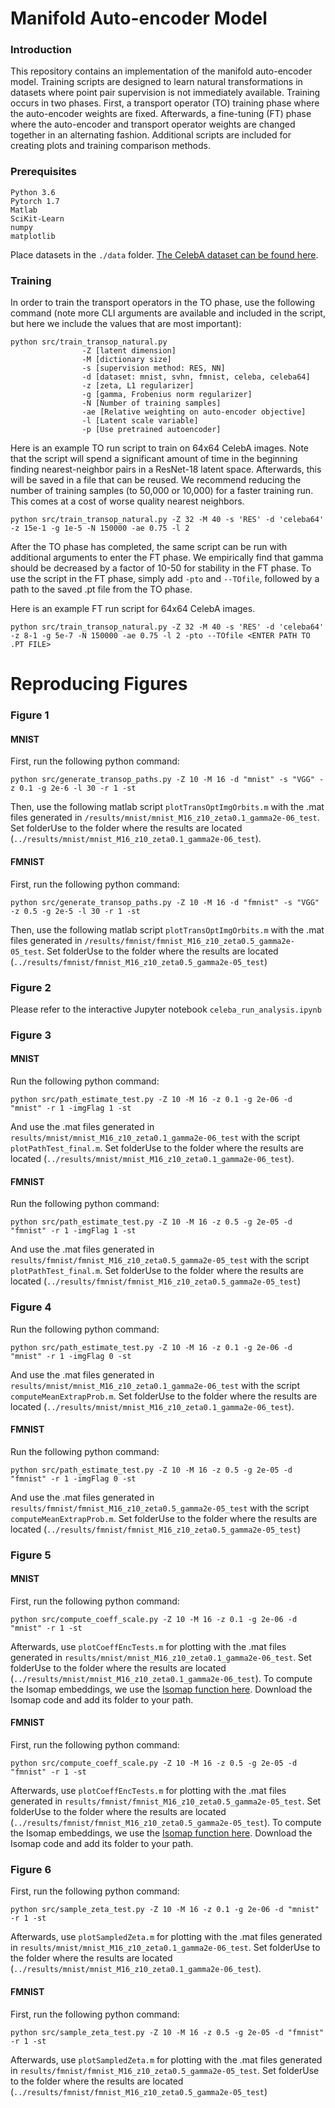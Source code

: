 # Manifold Auto-encoder Model

### Introduction

This repository contains an implementation of the manifold auto-encoder model. Training scripts are designed to learn natural transformations in datasets where point pair supervision is not immediately available. Training occurs in two phases. First, a transport operator (TO) training phase where the auto-encoder weights are fixed. Afterwards, a fine-tuning (FT) phase where the auto-encoder and transport operator weights are changed together in an alternating fashion. Additional scripts are included for creating plots and training comparison methods.

### Prerequisites
```
Python 3.6
Pytorch 1.7
Matlab
SciKit-Learn
numpy
matplotlib
```

Place datasets in the `./data` folder. [The CelebA dataset can be found here](http://mmlab.ie.cuhk.edu.hk/projects/CelebA.html).

### Training

In order to train the transport operators in the TO phase, use the following command (note more CLI arguments are available and included in the script, but here we include the values that are most important):

```
python src/train_transop_natural.py
				-Z [latent dimension]
	   			-M [dictionary size]
				-s [supervision method: RES, NN]
				-d [dataset: mnist, svhn, fmnist, celeba, celeba64]
				-z [zeta, L1 regularizer]
				-g [gamma, Frobenius norm regularizer]
				-N [Number of training samples]
				-ae [Relative weighting on auto-encoder objective]
				-l [Latent scale variable]
				-p [Use pretrained autoencoder]
```

Here is an example TO run script to train on 64x64 CelebA images. Note that the script will spend a significant amount of time in the beginning finding nearest-neighbor pairs in a ResNet-18 latent space. Afterwards, this will be saved in a file that can be reused. We recommend reducing the number of training samples (to 50,000 or 10,000) for a faster training run. This comes at a cost of worse quality nearest neighbors.

```
python src/train_transop_natural.py -Z 32 -M 40 -s 'RES' -d 'celeba64' -z 15e-1 -g 1e-5 -N 150000 -ae 0.75 -l 2
```

After the TO phase has completed, the same script can be run with additional arguments to enter the FT phase. We empirically find that gamma should be decreased by a factor of 10-50 for stability in the FT phase. To use the script in the FT phase, simply add `-pto` and `--TOfile`, followed by a path to the saved .pt file from the TO phase.

Here is an example FT run script for 64x64 CelebA images.

```
python src/train_transop_natural.py -Z 32 -M 40 -s 'RES' -d 'celeba64' -z 8-1 -g 5e-7 -N 150000 -ae 0.75 -l 2 -pto --TOfile <ENTER PATH TO .PT FILE>
```

# Reproducing Figures

### Figure 1

#### MNIST
First, run the following python command:
```
python src/generate_transop_paths.py -Z 10 -M 16 -d "mnist" -s "VGG" -z 0.1 -g 2e-6 -l 30 -r 1 -st
```

Then, use the following matlab script `plotTransOptImgOrbits.m` with the .mat files generated in `/results/mnist/mnist_M16_z10_zeta0.1_gamma2e-06_test`. Set folderUse to the folder where the results are located (`../results/mnist/mnist_M16_z10_zeta0.1_gamma2e-06_test`).

#### FMNIST
First, run the following python command:
```
python src/generate_transop_paths.py -Z 10 -M 16 -d "fmnist" -s "VGG" -z 0.5 -g 2e-5 -l 30 -r 1 -st
```
Then, use the following matlab script `plotTransOptImgOrbits.m` with the .mat files generated in `/results/fmnist/fmnist_M16_z10_zeta0.5_gamma2e-05_test`. Set folderUse to the folder where the results are located (`../results/fmnist/fmnist_M16_z10_zeta0.5_gamma2e-05_test`)

### Figure 2

Please refer to the interactive Jupyter notebook `celeba_run_analysis.ipynb`

### Figure 3

#### MNIST
Run the following python command:
```
python src/path_estimate_test.py -Z 10 -M 16 -z 0.1 -g 2e-06 -d "mnist" -r 1 -imgFlag 1 -st
```

And use the .mat files generated in `results/mnist/mnist_M16_z10_zeta0.1_gamma2e-06_test` with the script `plotPathTest_final.m`. Set folderUse to the folder where the results are located (`../results/mnist/mnist_M16_z10_zeta0.1_gamma2e-06_test`).

#### FMNIST
Run the following python command:
```
python src/path_estimate_test.py -Z 10 -M 16 -z 0.5 -g 2e-05 -d "fmnist" -r 1 -imgFlag 1 -st
```

And use the .mat files generated in `results/fmnist/fmnist_M16_z10_zeta0.5_gamma2e-05_test` with the script `plotPathTest_final.m`. Set folderUse to the folder where the results are located (`../results/fmnist/fmnist_M16_z10_zeta0.5_gamma2e-05_test`)


### Figure 4

Run the following python command:
```
python src/path_estimate_test.py -Z 10 -M 16 -z 0.1 -g 2e-06 -d "mnist" -r 1 -imgFlag 0 -st
```

And use the .mat files generated in `results/mnist/mnist_M16_z10_zeta0.1_gamma2e-06_test` with the script `computeMeanExtrapProb.m`. Set folderUse to the folder where the results are located (`../results/mnist/mnist_M16_z10_zeta0.1_gamma2e-06_test`).

#### FMNIST
Run the following python command:
```
python src/path_estimate_test.py -Z 10 -M 16 -z 0.5 -g 2e-05 -d "fmnist" -r 1 -imgFlag 0 -st
```

And use the .mat files generated in `results/fmnist/fmnist_M16_z10_zeta0.5_gamma2e-05_test` with the script `computeMeanExtrapProb.m`. Set folderUse to the folder where the results are located (`../results/fmnist/fmnist_M16_z10_zeta0.5_gamma2e-05_test`)


### Figure 5

#### MNIST

First, run the following python command:
```
python src/compute_coeff_scale.py -Z 10 -M 16 -z 0.1 -g 2e-06 -d "mnist" -r 1 -st
```
Afterwards, use `plotCoeffEncTests.m` for plotting with the .mat files generated in `results/mnist/mnist_M16_z10_zeta0.1_gamma2e-06_test`. Set folderUse to the folder where the results are located (`../results/mnist/mnist_M16_z10_zeta0.1_gamma2e-06_test`). To compute the Isomap embeddings, we use the [Isomap function here](https://www.mathworks.com/matlabcentral/fileexchange/62449-isomap-d-n_fcn-n_size-options). Download the Isomap code and add its folder to your path.

#### FMNIST

First, run the following python command:
```
python src/compute_coeff_scale.py -Z 10 -M 16 -z 0.5 -g 2e-05 -d "fmnist" -r 1 -st
```
Afterwards, use `plotCoeffEncTests.m` for plotting with the .mat files generated in `results/fmnist/fmnist_M16_z10_zeta0.5_gamma2e-05_test`. Set folderUse to the folder where the results are located (`../results/fmnist/fmnist_M16_z10_zeta0.5_gamma2e-05_test`). To compute the Isomap embeddings, we use the [Isomap function here](https://www.mathworks.com/matlabcentral/fileexchange/62449-isomap-d-n_fcn-n_size-options). Download the Isomap code and add its folder to your path.




### Figure 6

First, run the following python command:
```
python src/sample_zeta_test.py -Z 10 -M 16 -z 0.1 -g 2e-06 -d "mnist" -r 1 -st
```
Afterwards, use `plotSampledZeta.m` for plotting with the .mat files generated in `results/mnist/mnist_M16_z10_zeta0.1_gamma2e-06_test`. Set folderUse to the folder where the results are located (`../results/mnist/mnist_M16_z10_zeta0.1_gamma2e-06_test`). 

#### FMNIST

First, run the following python command:
```
python src/sample_zeta_test.py -Z 10 -M 16 -z 0.5 -g 2e-05 -d "fmnist" -r 1 -st
```
Afterwards, use `plotSampledZeta.m` for plotting with the .mat files generated in `results/fmnist/fmnist_M16_z10_zeta0.5_gamma2e-05_test`. Set folderUse to the folder where the results are located (`../results/fmnist/fmnist_M16_z10_zeta0.5_gamma2e-05_test`)
